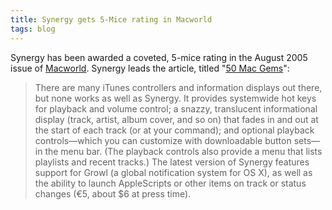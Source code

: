 ```yaml
---
title: Synergy gets 5-Mice rating in Macworld
tags: blog
---
```


Synergy has been awarded a coveted, 5-mice rating in the August 2005 issue of [Macworld](http://www.macworld.com/). Synergy leads the article, titled "[50 Mac Gems](http://www.macworld.com/2005/08/features/softwarebargains/index.php)":

> There are many iTunes controllers and information displays out there, but none works as well as Synergy. It provides systemwide hot keys for playback and volume control; a snazzy, translucent informational display (track, artist, album cover, and so on) that fades in and out at the start of each track (or at your command); and optional playback controls—which you can customize with downloadable button sets—in the menu bar. (The playback controls also provide a menu that lists playlists and recent tracks.) The latest version of Synergy features support for Growl (a global notification system for OS X), as well as the ability to launch AppleScripts or other items on track or status changes (€5, about \$6 at press time).
